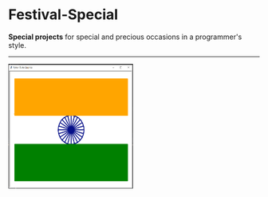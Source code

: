 # Festival-Special
__Special projects__ for special and precious occasions in a programmer's style.
<hr>
<div>
<img src="independence project.png" alt="independence" width="250" height="250">  &nbsp;  <!-- <img src="independence project.png" alt="independence" width="250" height="250"></img>
-->
</div>


  
